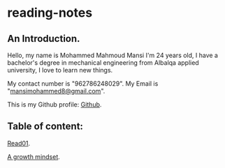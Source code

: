 # reading-notes
## An Introduction. 

Hello, my name is Mohammed Mahmoud Mansi I'm 24 years old, I have a bachelor's degree in mechanical engineering from Albalqa applied university, I love to learn new things.

My contact number is "962786248029". 
My Email is "mansimohammed8@gmail.com". 

This is my Github profile: [Github](https://github.com/Momansi96). 

## Table of content: 

[Read01](https://momansi96.github.io/reading-notes/Read01). 

[A growth mindset](https://momansi96.github.io/reading-notes/growthmind).



